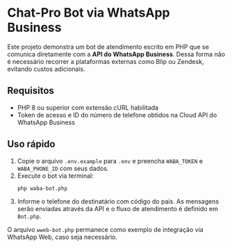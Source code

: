 # Chat-Pro Bot via WhatsApp Business

Este projeto demonstra um bot de atendimento escrito em PHP que se comunica diretamente com a **API do WhatsApp Business**. Dessa forma não é necessário recorrer a plataformas externas como Blip ou Zendesk, evitando custos adicionais.

## Requisitos

- PHP 8 ou superior com extensão cURL habilitada
- Token de acesso e ID do número de telefone obtidos na Cloud API do WhatsApp Business

## Uso rápido

1. Copie o arquivo `.env.example` para `.env` e preencha `WABA_TOKEN` e `WABA_PHONE_ID` com seus dados.
2. Execute o bot via terminal:
   ```bash
   php waba-bot.php
   ```
3. Informe o telefone do destinatário com código do país. As mensagens serão enviadas através da API e o fluxo de atendimento é definido em `Bot.php`.

O arquivo `wweb-bot.php` permanece como exemplo de integração via WhatsApp Web, caso seja necessário.
